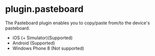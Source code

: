# plugin.pasteboard

The Pasteboard plugin enables you to copy/paste from/to the device's pasteboard.

* iOS (+ Simulator)(Supported)
* Android (Supported)
* Windows Phone 8 (Not supported)

